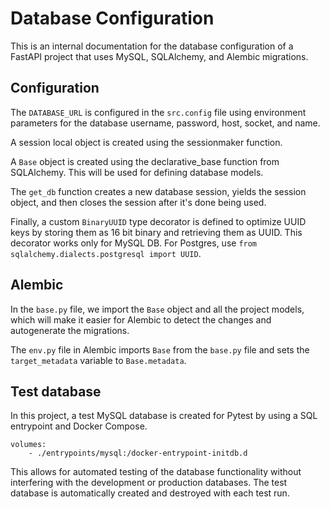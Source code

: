 # Database Configuration

This is an internal documentation for the database configuration of a FastAPI project that uses MySQL, SQLAlchemy, and Alembic migrations.

## Configuration

The `DATABASE_URL` is configured in the `src.config` file using environment parameters for the database username, password, host, socket, and name.

A session local object is created using the sessionmaker function.

A `Base` object is created using the declarative_base function from SQLAlchemy. This will be used for defining database models.

The `get_db` function creates a new database session, yields the session object, and then closes the session after it's done being used.

Finally, a custom `BinaryUUID` type decorator is defined to optimize UUID keys by storing them as 16 bit binary and retrieving them as UUID. This decorator works only for MySQL DB. For Postgres, use `from sqlalchemy.dialects.postgresql import UUID`.

## Alembic

In the `base.py` file, we import the `Base` object and all the project models, which will make it easier for Alembic to detect the changes and autogenerate the migrations.

The `env.py` file in Alembic imports `Base` from the `base.py` file and sets the `target_metadata` variable to `Base.metadata`.


## Test database

In this project, a test MySQL database is created for Pytest by using a SQL entrypoint and Docker Compose.
```
volumes:
    - ./entrypoints/mysql:/docker-entrypoint-initdb.d
```
This allows for automated testing of the database functionality without interfering with the development or production databases. The test database is automatically created and destroyed with each test run.
